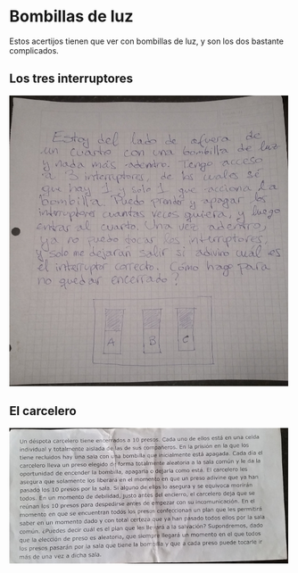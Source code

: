 Bombillas de luz
================

Estos acertijos tienen que ver con bombillas de luz, y son los dos bastante complicados.

Los tres interruptores
----------------------

![](tres_interruptores.jpg)


El carcelero
------------

![](carcelero.jpg)
